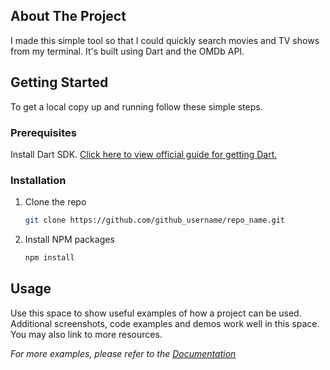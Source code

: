 <!-- ABOUT THE PROJECT -->
## About The Project

I made this simple tool so that I could quickly search movies and TV shows from my terminal. It's built using Dart and the OMDb API.

<!-- GETTING STARTED -->
## Getting Started

To get a local copy up and running follow these simple steps.

### Prerequisites

Install Dart SDK. [Click here to view official guide for getting Dart.](https://dart.dev/get-dart)

### Installation

1. Clone the repo
   ```sh
   git clone https://github.com/github_username/repo_name.git
   ```
2. Install NPM packages
   ```sh
   npm install
   ```



<!-- USAGE EXAMPLES -->
## Usage

Use this space to show useful examples of how a project can be used. Additional screenshots, code examples and demos work well in this space. You may also link to more resources.

_For more examples, please refer to the [Documentation](https://example.com)_


